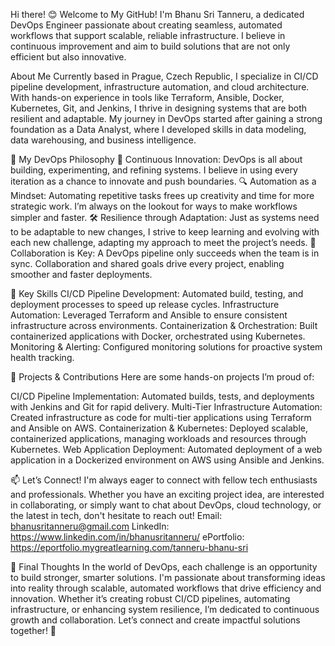 Hi there! 😊 Welcome to My GitHub!
I'm Bhanu Sri Tanneru, a dedicated DevOps Engineer passionate about creating seamless, automated workflows that support scalable, reliable infrastructure. I believe in continuous improvement and aim to build solutions that are not only efficient but also innovative.

About Me
Currently based in Prague, Czech Republic, I specialize in CI/CD pipeline development, infrastructure automation, and cloud architecture. With hands-on experience in tools like Terraform, Ansible, Docker, Kubernetes, Git, and Jenkins, I thrive in designing systems that are both resilient and adaptable. My journey in DevOps started after gaining a strong foundation as a Data Analyst, where I developed skills in data modeling, data warehousing, and business intelligence.

🌱 My DevOps Philosophy
🚀 Continuous Innovation: DevOps is all about building, experimenting, and refining systems. I believe in using every iteration as a chance to innovate and push boundaries.
🔍 Automation as a Mindset: Automating repetitive tasks frees up creativity and time for more strategic work. I’m always on the lookout for ways to make workflows simpler and faster.
🛠️ Resilience through Adaptation: Just as systems need to be adaptable to new changes, I strive to keep learning and evolving with each new challenge, adapting my approach to meet the project’s needs.
🤝 Collaboration is Key: A DevOps pipeline only succeeds when the team is in sync. Collaboration and shared goals drive every project, enabling smoother and faster deployments.

🌟 Key Skills
CI/CD Pipeline Development: Automated build, testing, and deployment processes to speed up release cycles.
Infrastructure Automation: Leveraged Terraform and Ansible to ensure consistent infrastructure across environments.
Containerization & Orchestration: Built containerized applications with Docker, orchestrated using Kubernetes.
Monitoring & Alerting: Configured monitoring solutions for proactive system health tracking.

📂 Projects & Contributions
Here are some hands-on projects I’m proud of:

CI/CD Pipeline Implementation: Automated builds, tests, and deployments with Jenkins and Git for rapid delivery.
Multi-Tier Infrastructure Automation: Created infrastructure as code for multi-tier applications using Terraform and Ansible on AWS.
Containerization & Kubernetes: Deployed scalable, containerized applications, managing workloads and resources through Kubernetes.
Web Application Deployment: Automated deployment of a web application in a Dockerized environment on AWS using Ansible and Jenkins.

📫 Let’s Connect!
I'm always eager to connect with fellow tech enthusiasts and professionals. Whether you have an exciting project idea, are interested in collaborating, or simply want to chat about DevOps, cloud technology, or the latest in tech, don't hesitate to reach out!
Email: bhanusritanneru@gmail.com
LinkedIn: https://www.linkedin.com/in/bhanusritanneru/
ePortfolio: https://eportfolio.mygreatlearning.com/tanneru-bhanu-sri

🌟 Final Thoughts
In the world of DevOps, each challenge is an opportunity to build stronger, smarter solutions. I'm passionate about transforming ideas into reality through scalable, automated workflows that drive efficiency and innovation. Whether it’s creating robust CI/CD pipelines, automating infrastructure, or enhancing system resilience, I’m dedicated to continuous growth and collaboration. Let’s connect and create impactful solutions together! 🚀
